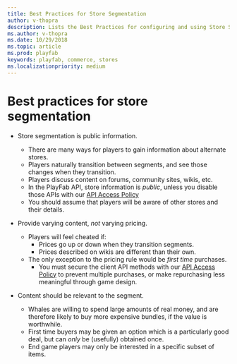 ```yaml
---
title: Best Practices for Store Segmentation
author: v-thopra
description: Lists the Best Practices for configuring and using Store Segmentation.
ms.author: v-thopra
ms.date: 10/29/2018
ms.topic: article
ms.prod: playfab
keywords: playfab, commerce, stores
ms.localizationpriority: medium
---
```


# Best practices for store segmentation

- Store segmentation is public information.
  - There are many ways for players to gain information about alternate stores.
  - Players naturally transition between segments, and see those changes when they transition.
  - Players discuss content on forums, community sites, wikis, etc.
  - In the PlayFab API, store information is *public*, unless you disable those APIs with our [API Access Policy](../../config/gamemanager/api-access-policy.md)
  - You should assume that players will be aware of other stores and their details.

- Provide varying content, *not* varying pricing.
  - Players will feel cheated if:
    - Prices go up or down when they transition segments.
    - Prices described on wikis are different than their own.
  - The only exception to the pricing rule would be *first time* purchases.
    - You must secure the client API methods with our [API Access Policy](../../config/gamemanager/api-access-policy.md) to prevent multiple purchases, or make repurchasing less meaningful through game design.

- Content should be relevant to the segment.
  - Whales are willing to spend large amounts of real money, and are therefore likely to buy more expensive bundles, if the value is worthwhile.
  - First time buyers may be given an option which is a particularly good deal, but can *only* be (usefully) obtained once.
  - End game players may only be interested in a specific subset of items.
